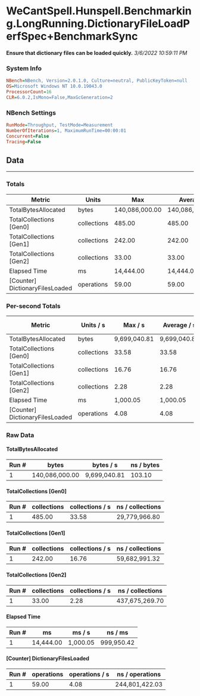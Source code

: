 ﻿# WeCantSpell.Hunspell.Benchmarking.LongRunning.DictionaryFileLoadPerfSpec+BenchmarkSync
__Ensure that dictionary files can be loaded quickly.__
_3/6/2022 10:59:11 PM_
### System Info
```ini
NBench=NBench, Version=2.0.1.0, Culture=neutral, PublicKeyToken=null
OS=Microsoft Windows NT 10.0.19043.0
ProcessorCount=16
CLR=6.0.2,IsMono=False,MaxGcGeneration=2
```

### NBench Settings
```ini
RunMode=Throughput, TestMode=Measurement
NumberOfIterations=1, MaximumRunTime=00:00:01
Concurrent=False
Tracing=False
```

## Data
-------------------

### Totals
|          Metric |           Units |             Max |         Average |             Min |          StdDev |
|---------------- |---------------- |---------------- |---------------- |---------------- |---------------- |
|TotalBytesAllocated |           bytes |  140,086,000.00 |  140,086,000.00 |  140,086,000.00 |            0.00 |
|TotalCollections [Gen0] |     collections |          485.00 |          485.00 |          485.00 |            0.00 |
|TotalCollections [Gen1] |     collections |          242.00 |          242.00 |          242.00 |            0.00 |
|TotalCollections [Gen2] |     collections |           33.00 |           33.00 |           33.00 |            0.00 |
|    Elapsed Time |              ms |       14,444.00 |       14,444.00 |       14,444.00 |            0.00 |
|[Counter] DictionaryFilesLoaded |      operations |           59.00 |           59.00 |           59.00 |            0.00 |

### Per-second Totals
|          Metric |       Units / s |         Max / s |     Average / s |         Min / s |      StdDev / s |
|---------------- |---------------- |---------------- |---------------- |---------------- |---------------- |
|TotalBytesAllocated |           bytes |    9,699,040.81 |    9,699,040.81 |    9,699,040.81 |            0.00 |
|TotalCollections [Gen0] |     collections |           33.58 |           33.58 |           33.58 |            0.00 |
|TotalCollections [Gen1] |     collections |           16.76 |           16.76 |           16.76 |            0.00 |
|TotalCollections [Gen2] |     collections |            2.28 |            2.28 |            2.28 |            0.00 |
|    Elapsed Time |              ms |        1,000.05 |        1,000.05 |        1,000.05 |            0.00 |
|[Counter] DictionaryFilesLoaded |      operations |            4.08 |            4.08 |            4.08 |            0.00 |

### Raw Data
#### TotalBytesAllocated
|           Run # |           bytes |       bytes / s |      ns / bytes |
|---------------- |---------------- |---------------- |---------------- |
|               1 |  140,086,000.00 |    9,699,040.81 |          103.10 |

#### TotalCollections [Gen0]
|           Run # |     collections | collections / s |ns / collections |
|---------------- |---------------- |---------------- |---------------- |
|               1 |          485.00 |           33.58 |   29,779,966.80 |

#### TotalCollections [Gen1]
|           Run # |     collections | collections / s |ns / collections |
|---------------- |---------------- |---------------- |---------------- |
|               1 |          242.00 |           16.76 |   59,682,991.32 |

#### TotalCollections [Gen2]
|           Run # |     collections | collections / s |ns / collections |
|---------------- |---------------- |---------------- |---------------- |
|               1 |           33.00 |            2.28 |  437,675,269.70 |

#### Elapsed Time
|           Run # |              ms |          ms / s |         ns / ms |
|---------------- |---------------- |---------------- |---------------- |
|               1 |       14,444.00 |        1,000.05 |      999,950.42 |

#### [Counter] DictionaryFilesLoaded
|           Run # |      operations |  operations / s | ns / operations |
|---------------- |---------------- |---------------- |---------------- |
|               1 |           59.00 |            4.08 |  244,801,422.03 |


